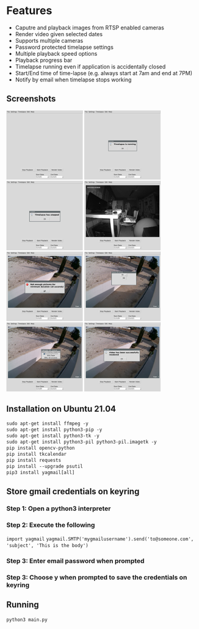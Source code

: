 # Features

- Caputre and playback images from RTSP enabled cameras
- Render video given selected dates
- Supports multiple cameras
- Password protected timelapse settings
- Multiple playback speed options
- Playback progress bar
- Timelapse running even if application is accidentally closed
- Start/End time of time-lapse (e.g. always start at 7am and end at 7PM)
- Notify by email when timelapse stops working


## Screenshots

<img width="200" src="Screenshots/_000.png"> <img width="200" src="Screenshots/_001.png"> <img width="200" src="Screenshots/_002.png"> <img width="200" src="Screenshots/_003.png">
<img width="200" src="Screenshots/_004.png"> <img width="200" src="Screenshots/_005.png"> <img width="200" src="Screenshots/_006.png"> <img width="200" src="Screenshots/_007.png">



## Installation on Ubuntu 21.04

```
sudo apt-get install ffmpeg -y
sudo apt-get install python3-pip -y
sudo apt-get install python3-tk -y
sudo apt-get install python3-pil python3-pil.imagetk -y
pip install opencv-python
pip install tkcalendar
pip install requests
pip install --upgrade psutil
pip3 install yagmail[all]
```

## Store gmail credentials on keyring

### Step 1: Open a python3 interpreter

### Step 2: Execute the following

`import yagmail`
`yagmail.SMTP('mygmailusername').send('to@someone.com', 'subject', 'This is the body')`

### Step 3: Enter email password when prompted


### Step 3: Choose y when prompted to save the credentials on keyring


## Running 

`python3 main.py`

